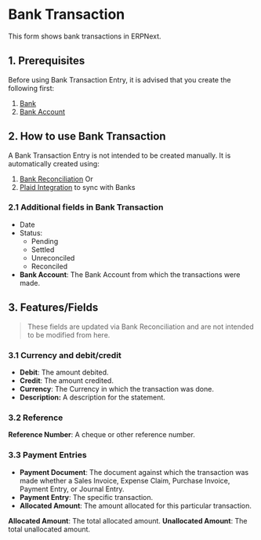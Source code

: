 <!-- add-breadcrumbs -->
# Bank Transaction

This form shows bank transactions in ERPNext.

## 1. Prerequisites
Before using Bank Transaction Entry, it is advised that you create the following first:

1. [Bank](/docs/v12/user/manual/en/accounts/bank)
1. [Bank Account](/docs/v12/user/manual/en/accounts/bank-account)

## 2. How to use Bank Transaction
A Bank Transaction Entry is not intended to be created manually. It is automatically created using:

1. [Bank Reconciliation](/docs/v12/user/manual/en/accounts/bank-reconciliation)
    Or
1. [Plaid Integration](/docs/v12/user/manual/en/erpnext_integration/plaid_integration) to sync with Banks

### 2.1 Additional fields in Bank Transaction

* Date
* Status:
    * Pending
    * Settled
    * Unreconciled
    * Reconciled
* **Bank Account**: The Bank Account from which the transactions were made.

## 3. Features/Fields

> These fields are updated via Bank Reconciliation and are not intended to be modified from here.

### 3.1 Currency and debit/credit

* **Debit**: The amount debited.
* **Credit**: The amount credited.
* **Currency**: The Currency in which the transaction was done.
* **Description:** A description for the statement.

### 3.2 Reference

**Reference Number**: A cheque or other reference number.

### 3.3 Payment Entries

* **Payment Document**: The document against which the transaction was made whether a Sales Invoice, Expense Claim, Purchase Invoice, Payment Entry, or Journal Entry.
* **Payment Entry**: The specific transaction.
* **Allocated Amount**: The amount allocated for this particular transaction.

**Allocated Amount**: The total allocated amount.
**Unallocated Amount**: The total unallocated amount.
